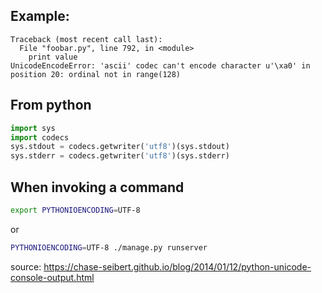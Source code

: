 ## Example:

```
Traceback (most recent call last):
  File "foobar.py", line 792, in <module>
    print value
UnicodeEncodeError: 'ascii' codec can't encode character u'\xa0' in position 20: ordinal not in range(128)
```

## From python

```python
import sys
import codecs
sys.stdout = codecs.getwriter('utf8')(sys.stdout)
sys.stderr = codecs.getwriter('utf8')(sys.stderr)
```

## When invoking a command

```bash
export PYTHONIOENCODING=UTF-8
```

or

```bash
PYTHONIOENCODING=UTF-8 ./manage.py runserver
```

source: https://chase-seibert.github.io/blog/2014/01/12/python-unicode-console-output.html

